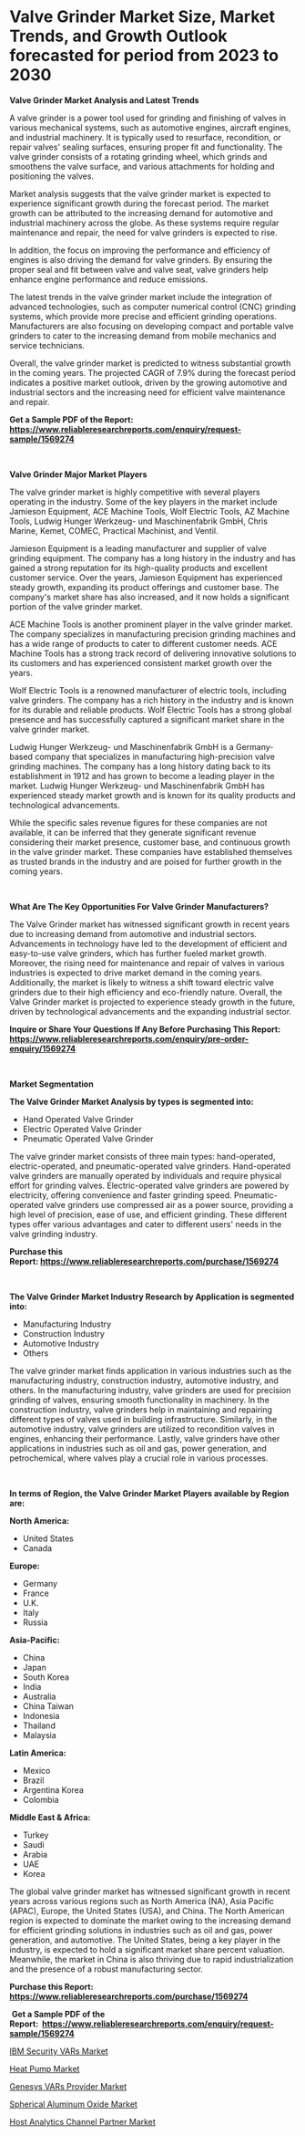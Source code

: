 <p><h1>Valve Grinder Market Size, Market Trends, and Growth Outlook forecasted for period from 2023 to 2030</h1></p><p><strong>Valve Grinder Market Analysis and Latest Trends</strong></p>
<p><p>A valve grinder is a power tool used for grinding and finishing of valves in various mechanical systems, such as automotive engines, aircraft engines, and industrial machinery. It is typically used to resurface, recondition, or repair valves' sealing surfaces, ensuring proper fit and functionality. The valve grinder consists of a rotating grinding wheel, which grinds and smoothens the valve surface, and various attachments for holding and positioning the valves.</p><p>Market analysis suggests that the valve grinder market is expected to experience significant growth during the forecast period. The market growth can be attributed to the increasing demand for automotive and industrial machinery across the globe. As these systems require regular maintenance and repair, the need for valve grinders is expected to rise.</p><p>In addition, the focus on improving the performance and efficiency of engines is also driving the demand for valve grinders. By ensuring the proper seal and fit between valve and valve seat, valve grinders help enhance engine performance and reduce emissions.</p><p>The latest trends in the valve grinder market include the integration of advanced technologies, such as computer numerical control (CNC) grinding systems, which provide more precise and efficient grinding operations. Manufacturers are also focusing on developing compact and portable valve grinders to cater to the increasing demand from mobile mechanics and service technicians.</p><p>Overall, the valve grinder market is predicted to witness substantial growth in the coming years. The projected CAGR of 7.9% during the forecast period indicates a positive market outlook, driven by the growing automotive and industrial sectors and the increasing need for efficient valve maintenance and repair.</p></p>
<p><strong>Get a Sample PDF of the Report:&nbsp; <a href="https://www.reliableresearchreports.com/enquiry/request-sample/1569274">https://www.reliableresearchreports.com/enquiry/request-sample/1569274</a></strong></p>
<p>&nbsp;</p>
<p><strong>Valve Grinder Major Market Players</strong></p>
<p><p>The valve grinder market is highly competitive with several players operating in the industry. Some of the key players in the market include Jamieson Equipment, ACE Machine Tools, Wolf Electric Tools, AZ Machine Tools, Ludwig Hunger Werkzeug- und Maschinenfabrik GmbH, Chris Marine, Kemet, COMEC, Practical Machinist, and Ventil.</p><p>Jamieson Equipment is a leading manufacturer and supplier of valve grinding equipment. The company has a long history in the industry and has gained a strong reputation for its high-quality products and excellent customer service. Over the years, Jamieson Equipment has experienced steady growth, expanding its product offerings and customer base. The company's market share has also increased, and it now holds a significant portion of the valve grinder market.</p><p>ACE Machine Tools is another prominent player in the valve grinder market. The company specializes in manufacturing precision grinding machines and has a wide range of products to cater to different customer needs. ACE Machine Tools has a strong track record of delivering innovative solutions to its customers and has experienced consistent market growth over the years.</p><p>Wolf Electric Tools is a renowned manufacturer of electric tools, including valve grinders. The company has a rich history in the industry and is known for its durable and reliable products. Wolf Electric Tools has a strong global presence and has successfully captured a significant market share in the valve grinder market.</p><p>Ludwig Hunger Werkzeug- und Maschinenfabrik GmbH is a Germany-based company that specializes in manufacturing high-precision valve grinding machines. The company has a long history dating back to its establishment in 1912 and has grown to become a leading player in the market. Ludwig Hunger Werkzeug- und Maschinenfabrik GmbH has experienced steady market growth and is known for its quality products and technological advancements.</p><p>While the specific sales revenue figures for these companies are not available, it can be inferred that they generate significant revenue considering their market presence, customer base, and continuous growth in the valve grinder market. These companies have established themselves as trusted brands in the industry and are poised for further growth in the coming years.</p></p>
<p>&nbsp;</p>
<p><strong>What Are The Key Opportunities For Valve Grinder Manufacturers?</strong></p>
<p><p>The Valve Grinder market has witnessed significant growth in recent years due to increasing demand from automotive and industrial sectors. Advancements in technology have led to the development of efficient and easy-to-use valve grinders, which has further fueled market growth. Moreover, the rising need for maintenance and repair of valves in various industries is expected to drive market demand in the coming years. Additionally, the market is likely to witness a shift toward electric valve grinders due to their high efficiency and eco-friendly nature. Overall, the Valve Grinder market is projected to experience steady growth in the future, driven by technological advancements and the expanding industrial sector.</p></p>
<p><strong>Inquire or Share Your Questions If Any Before Purchasing This Report: <a href="https://www.reliableresearchreports.com/enquiry/pre-order-enquiry/1569274">https://www.reliableresearchreports.com/enquiry/pre-order-enquiry/1569274</a></strong></p>
<p>&nbsp;</p>
<p><strong>Market Segmentation</strong></p>
<p><strong>The Valve Grinder Market Analysis by types is segmented into:</strong></p>
<p><ul><li>Hand Operated Valve Grinder</li><li>Electric Operated Valve Grinder</li><li>Pneumatic Operated Valve Grinder</li></ul></p>
<p><p>The valve grinder market consists of three main types: hand-operated, electric-operated, and pneumatic-operated valve grinders. Hand-operated valve grinders are manually operated by individuals and require physical effort for grinding valves. Electric-operated valve grinders are powered by electricity, offering convenience and faster grinding speed. Pneumatic-operated valve grinders use compressed air as a power source, providing a high level of precision, ease of use, and efficient grinding. These different types offer various advantages and cater to different users' needs in the valve grinding industry.</p></p>
<p><strong>Purchase this Report:&nbsp;<a href="https://www.reliableresearchreports.com/purchase/1569274">https://www.reliableresearchreports.com/purchase/1569274</a></strong></p>
<p>&nbsp;</p>
<p><strong>The Valve Grinder Market Industry Research by Application is segmented into:</strong></p>
<p><ul><li>Manufacturing Industry</li><li>Construction Industry</li><li>Automotive Industry</li><li>Others</li></ul></p>
<p><p>The valve grinder market finds application in various industries such as the manufacturing industry, construction industry, automotive industry, and others. In the manufacturing industry, valve grinders are used for precision grinding of valves, ensuring smooth functionality in machinery. In the construction industry, valve grinders help in maintaining and repairing different types of valves used in building infrastructure. Similarly, in the automotive industry, valve grinders are utilized to recondition valves in engines, enhancing their performance. Lastly, valve grinders have other applications in industries such as oil and gas, power generation, and petrochemical, where valves play a crucial role in various processes.</p></p>
<p>&nbsp;</p>
<p><strong>In terms of Region, the Valve Grinder Market Players available by Region are:</strong></p>
<p>
    <p> <strong> North America: </strong>
        <ul>
            <li>United States</li>
            <li>Canada</li>
        </ul>
        </p> 
    <p> <strong> Europe: </strong>
        <ul>
            <li>Germany</li>
            <li>France</li>
            <li>U.K.</li>
            <li>Italy</li>
            <li>Russia</li>
        </ul>
        </p> 
    <p> <strong> Asia-Pacific: </strong>
        <ul>
            <li>China</li>
            <li>Japan</li>
            <li>South Korea</li>
            <li>India</li>
            <li>Australia</li>
            <li>China Taiwan</li>
            <li>Indonesia</li>
            <li>Thailand</li>
            <li>Malaysia</li>
        </ul>
        </p> 
    <p> <strong> Latin America: </strong>
        <ul>
            <li>Mexico</li>
            <li>Brazil</li>
            <li>Argentina Korea</li>
            <li>Colombia</li>
        </ul>
        </p> 
    <p> <strong> Middle East & Africa: </strong>
        <ul>
            <li>Turkey</li>
            <li>Saudi</li>
            <li>Arabia</li>
            <li>UAE</li>
            <li>Korea</li>
        </ul>
    </p>
    </p>
<p><p>The global valve grinder market has witnessed significant growth in recent years across various regions such as North America (NA), Asia Pacific (APAC), Europe, the United States (USA), and China. The North American region is expected to dominate the market owing to the increasing demand for efficient grinding solutions in industries such as oil and gas, power generation, and automotive. The United States, being a key player in the industry, is expected to hold a significant market share percent valuation. Meanwhile, the market in China is also thriving due to rapid industrialization and the presence of a robust manufacturing sector.</p></p>
<p><strong>Purchase this Report: <a href="https://www.reliableresearchreports.com/purchase/1569274">https://www.reliableresearchreports.com/purchase/1569274</a></strong></p>
<p>&nbsp;<strong>Get a Sample PDF of the Report:&nbsp;&nbsp;<a href="https://www.reliableresearchreports.com/enquiry/request-sample/1569274">https://www.reliableresearchreports.com/enquiry/request-sample/1569274</a></strong></p>
<p><strong></strong></p>
<p><p><a href="https://www.linkedin.com/pulse/ibm-security-vars-market-size-share-amp/">IBM Security VARs Market</a></p><p><a href="https://medium.com/@prachi.reportprime/heat-pump-market-size-and-market-trends-complete-industry-overview-2023-to-2030-0011f37558a8">Heat Pump Market</a></p><p><a href="https://www.linkedin.com/pulse/genesys-vars-provider-market-research-report-unlocks-analysis/">Genesys VARs Provider Market</a></p><p><a href="https://medium.com/@chiragreportprime/spherical-aluminum-oxide-market-trends-forecast-and-competitive-analysis-to-2030-663389e57839">Spherical Aluminum Oxide Market</a></p><p><a href="https://www.linkedin.com/pulse/host-analytics-channel-partner-market-size-share-amp-trends/">Host Analytics Channel Partner Market</a></p></p>